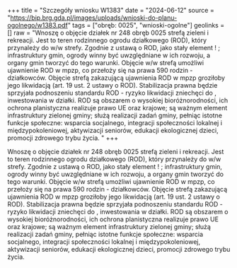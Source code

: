 +++
title = "Szczegóły wniosku W1383"
date = "2024-06-12"
source = "https://bip.brg.gda.pl/images/uploads/wnioski-do-planu-ogolnego/w1383.pdf"
tags = ["obręb: 0025", "wnioski-ogolne"]
geolinks = []
raw = "Wnoszę o objęcie działek nr 248 obręb 0025 strefą zieleni i rekreacji. Jest to teren rodzinnego ogrodu działkowego (ROD), który przynależy do w/w strefy. Zgodnie z ustawą o ROD, jako stały element  ! ; infrastruktury gmin, ogrody winny być uwzględniane w ich rozwoju, a organy gmin tworzyć do tego warunki. Objęcie w/w strefą umożliwi ujawnienie ROD w mpzp, co przełoży się na prawa 590 rodzin - działkowców. Objęcie strefą zakazującą ujawnienia ROD w mpzp groziłoby jego likwidacją (art. 19 ust. 2 ustawy o ROD).  Stabilizacja prawna będzie sprzyjała podnoszeniu standardu ROD - ryzyko likwidacji zniechęci do ,  inwestowania w działki. ROD są obszarem o wysokiej bioróżnorodności, ich ochrona planistyczna realizuje  prawo UE oraz krajowe; są ważnym element infrastruktury zielonej gminy; służą realizacji zadań gminy, pełniąc istotne funkcje społeczne: wsparcia socjalnego, integracji społeczności lokalnej i międzypokoleniowej,  aktywizacji seniorów, edukacji ekologicznej dzieci, promocji zdrowego trybu życia. "
+++

Wnoszę o objęcie działek nr 248 obręb 0025 strefą zieleni i rekreacji. Jest to teren rodzinnego
ogrodu działkowego (ROD), który przynależy do w/w strefy. Zgodnie z ustawą o ROD, jako stały element
 ! ;
infrastruktury gmin, ogrody winny być uwzględniane w ich rozwoju, a organy gmin tworzyć do tego warunki.
Objęcie w/w strefą umożliwi ujawnienie ROD w mpzp, co przełoży się na prawa 590 rodzin - działkowców.
Objęcie strefą zakazującą ujawnienia ROD w mpzp groziłoby jego likwidacją (art. 19 ust. 2 ustawy o ROD).
 Stabilizacja prawna będzie sprzyjała podnoszeniu standardu ROD - ryzyko likwidacji zniechęci do ,
 inwestowania w działki. ROD są obszarem o wysokiej bioróżnorodności, ich ochrona planistyczna realizuje
 prawo UE oraz krajowe; są ważnym element infrastruktury zielonej gminy; służą realizacji zadań gminy,
pełniąc istotne funkcje społeczne: wsparcia socjalnego, integracji społeczności lokalnej i międzypokoleniowej,
 aktywizacji seniorów, edukacji ekologicznej dzieci, promocji zdrowego trybu życia.




